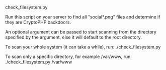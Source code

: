 check_filesystem.py

Run this script on your server to find all "social*.png" files and determine if they are CryptoPHP backdoors.

An optional argument can be passed to start scanning from the directory specified by the argument, else it will default to the root 
directory.

To scan your whole system (it can take a while), run: ./check_filesystem.py

To scan only a specific directory, for example /var/www, run: ./check_filesystem.py /var/www
